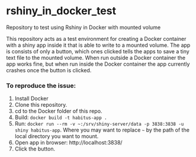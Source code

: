 # rshiny_in_docker_test
Repository to test using Rshiny in Docker with mounted volume

This repository acts as a test environment for creating a Docker container with a shiny app inside it that is able to write to a mounted volume. The app is consists of only a button, which ones clicked tells the apps to save a tiny text file to the mounted volume. When run outside a Docker container the app works fine, but when run inside the Docker container the app currently crashes once the button is clicked.


### To reproduce the issue:

1. Install Docker
2. Clone this repository.
3. cd to the Docker folder of this repo.
4. Build: `docker build -t habitus-app .`
5. Run: `docker run --rm -v ~:/srv/shiny-server/data -p 3838:3838 -u shiny habitus-app`. Where you may want to replace `~` by the path of the local directory you want to mount.
6. Open app in browser: http://localhost:3838/
7. Click the button.